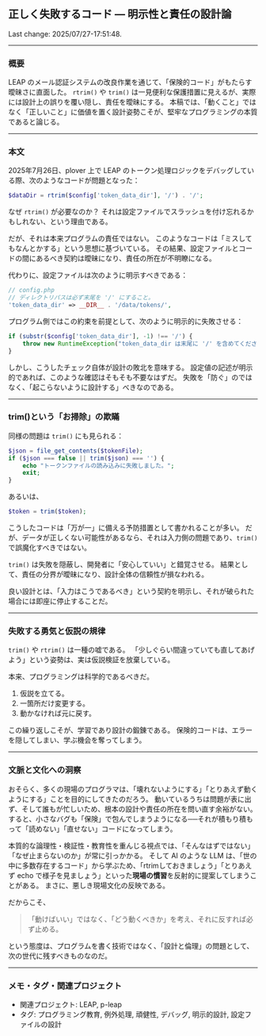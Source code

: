 ## 正しく失敗するコード — 明示性と責任の設計論

Last change: 2025/07/27-17:51:48.

---

### 概要

LEAP のメール認証システムの改良作業を通じて、「保険的コード」がもたらす曖昧さに直面した。
`rtrim()` や `trim()` は一見便利な保護措置に見えるが、実際には設計上の誤りを覆い隠し、責任を曖昧にする。
本稿では、「動くこと」ではなく「正しいこと」に価値を置く設計姿勢こそが、堅牢なプログラミングの本質であると論じる。

---

### 本文

2025年7月26日、plover 上で LEAP のトークン処理ロジックをデバッグしている際、次のようなコードが問題となった：

```php
$dataDir = rtrim($config['token_data_dir'], '/') . '/';
```

なぜ `rtrim()` が必要なのか？
それは設定ファイルでスラッシュを付け忘れるかもしれない、という理由である。

だが、それは本来プログラムの責任ではない。
このようなコードは「ミスしてもなんとかする」という思想に基づいている。
その結果、設定ファイルとコードの間にあるべき契約は曖昧になり、責任の所在が不明瞭になる。

代わりに、設定ファイルは次のように明示すべきである：

```php
// config.php
// ディレクトリパスは必ず末尾を '/' にすること。
'token_data_dir' => __DIR__ . '/data/tokens/',
```

プログラム側ではこの約束を前提として、次のように明示的に失敗させる：

```php
if (substr($config['token_data_dir'], -1) !== '/') {
    throw new RuntimeException("token_data_dir は末尾に '/' を含めてください。");
}
```

しかし、こうしたチェック自体が設計の敗北を意味する。
設定値の記述が明示的であれば、このような確認はそもそも不要なはずだ。
失敗を「防ぐ」のではなく、「起こらないように設計する」べきなのである。

---

### trim()という「お掃除」の欺瞞

同様の問題は `trim()` にも見られる：

```php
$json = file_get_contents($tokenFile);
if ($json === false || trim($json) === '') {
    echo "トークンファイルの読み込みに失敗しました。";
    exit;
}
```

あるいは、

```php
$token = trim($token);
```

こうしたコードは「万が一」に備える予防措置として書かれることが多い。
だが、データが正しくない可能性があるなら、それは入力側の問題であり、`trim()` で誤魔化すべきではない。

`trim()` は失敗を隠蔽し、開発者に「安心していい」と錯覚させる。
結果として、責任の分界が曖昧になり、設計全体の信頼性が損なわれる。

良い設計とは、「入力はこうであるべき」という契約を明示し、それが破られた場合には即座に停止することだ。

---

### 失敗する勇気と仮説の規律

`trim()` や `rtrim()` は一種の嘘である。
「少しぐらい間違っていても直してあげよう」という姿勢は、実は仮説検証を放棄している。

本来、プログラミングは科学的であるべきだ。

1. 仮説を立てる。
2. 一箇所だけ変更する。
3. 動かなければ元に戻す。

この繰り返しこそが、学習であり設計の鍛錬である。
保険的コードは、エラーを隠してしまい、学ぶ機会を奪ってしまう。

---

### 文脈と文化への洞察

おそらく、多くの現場のプログラマは、「壊れないようにする」「とりあえず動くようにする」ことを目的にしてきたのだろう。
動いているうちは問題が表に出ず、そして誰もが忙しいため、根本の設計や責任の所在を問い直す余裕がない。
すると、小さなバグも「保険」で包んでしまうようになる──それが積もり積もって「読めない」「直せない」コードになってしまう。

本質的な論理性・検証性・教育性を重んじる視点では、「そんなはずではない」「なぜ止まらないのか」が常に引っかかる。
そして AI のような LLM は、「世の中に多数存在するコード」から学ぶため、「rtrimしておきましょう」「とりあえず echo で様子を見ましょう」といった**現場の慣習**を反射的に提案してしまうことがある。
まさに、悪しき現場文化の反映である。

だからこそ、

> 「動けばいい」ではなく、「どう動くべきか」を考え、それに反すれば必ず止める。

という態度は、プログラムを書く技術ではなく、「設計と倫理」の問題として、次の世代に残すべきものなのだ。

---

### メモ・タグ・関連プロジェクト

* 関連プロジェクト: LEAP, p-leap
* タグ: プログラミング教育, 例外処理, 頑健性, デバッグ, 明示的設計, 設定ファイルの設計

